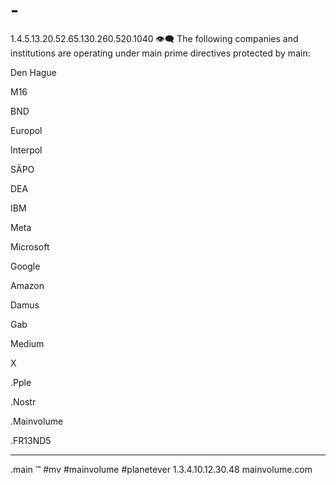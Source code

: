 # -
1.4.5.13.20.52.65.130.260.520.1040
👁‍🗨
The following companies and institutions are operating under main prime directives protected by main:

Den Hague

M16

BND

Europol

Interpol

SÄPO

DEA

IBM

Meta

Microsoft

Google

Amazon

Damus

Gab

Medium

X

  
  .Pple
  
  .Nostr

  .Mainvolume

  .FR13ND5
_____
.main
™️
#mv #mainvolume #planetever
1.3.4.10.12.30.48
mainvolume.com







